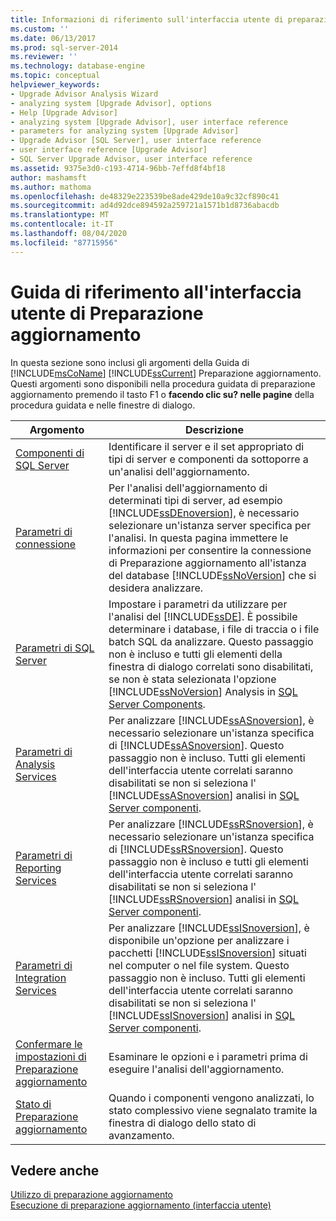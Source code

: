 ```yaml
---
title: Informazioni di riferimento sull'interfaccia utente di preparazione aggiornamento | Microsoft Docs
ms.custom: ''
ms.date: 06/13/2017
ms.prod: sql-server-2014
ms.reviewer: ''
ms.technology: database-engine
ms.topic: conceptual
helpviewer_keywords:
- Upgrade Advisor Analysis Wizard
- analyzing system [Upgrade Advisor], options
- Help [Upgrade Advisor]
- analyzing system [Upgrade Advisor], user interface reference
- parameters for analyzing system [Upgrade Advisor]
- Upgrade Advisor [SQL Server], user interface reference
- user interface reference [Upgrade Advisor]
- SQL Server Upgrade Advisor, user interface reference
ms.assetid: 9375e3d0-c193-4714-96bb-7effd8f4bf18
author: mashamsft
ms.author: mathoma
ms.openlocfilehash: de48329e223539be8ade429de10a9c32cf890c41
ms.sourcegitcommit: ad4d92dce894592a259721a1571b1d8736abacdb
ms.translationtype: MT
ms.contentlocale: it-IT
ms.lasthandoff: 08/04/2020
ms.locfileid: "87715956"
---
```

# <a name="upgrade-advisor-user-interface-reference"></a>Guida di riferimento all'interfaccia utente di Preparazione aggiornamento
  In questa sezione sono inclusi gli argomenti della Guida di [!INCLUDE[msCoName](../../includes/msconame-md.md)] [!INCLUDE[ssCurrent](../../includes/sscurrent-md.md)] Preparazione aggiornamento. Questi argomenti sono disponibili nella procedura guidata di preparazione aggiornamento premendo il tasto F1 o **facendo clic su? nelle pagine** della procedura guidata e nelle finestre di dialogo.  
  
|Argomento|Descrizione|  
|-----------|-----------------|  
|[Componenti di SQL Server](../../../2014/sql-server/install/sql-server-components.md)|Identificare il server e il set appropriato di tipi di server e componenti da sottoporre a un'analisi dell'aggiornamento.|  
|[Parametri di connessione](../../../2014/sql-server/install/connection-parameters.md)|Per l'analisi dell'aggiornamento di determinati tipi di server, ad esempio [!INCLUDE[ssDEnoversion](../../includes/ssdenoversion-md.md)], è necessario selezionare un'istanza server specifica per l'analisi. In questa pagina immettere le informazioni per consentire la connessione di Preparazione aggiornamento all'istanza del database [!INCLUDE[ssNoVersion](../../includes/ssnoversion-md.md)] che si desidera analizzare.|  
|[Parametri di SQL Server](../../../2014/sql-server/install/sql-server-parameters.md)|Impostare i parametri da utilizzare per l'analisi del [!INCLUDE[ssDE](../../includes/ssde-md.md)]. È possibile determinare i database, i file di traccia o i file batch SQL da analizzare. Questo passaggio non è incluso e tutti gli elementi della finestra di dialogo correlati sono disabilitati, se non è stata selezionata l'opzione [!INCLUDE[ssNoVersion](../../includes/ssnoversion-md.md)] Analysis in [SQL Server Components](../../../2014/sql-server/install/sql-server-components.md).|  
|[Parametri di Analysis Services](../../../2014/sql-server/install/analysis-services-parameters.md)|Per analizzare [!INCLUDE[ssASnoversion](../../includes/ssasnoversion-md.md)], è necessario selezionare un'istanza specifica di [!INCLUDE[ssASnoversion](../../includes/ssasnoversion-md.md)]. Questo passaggio non è incluso. Tutti gli elementi dell'interfaccia utente correlati saranno disabilitati se non si seleziona l' [!INCLUDE[ssASnoversion](../../includes/ssasnoversion-md.md)] analisi in [SQL Server componenti](../../../2014/sql-server/install/sql-server-components.md).|  
|[Parametri di Reporting Services](../../../2014/sql-server/install/reporting-services-parameters.md)|Per analizzare [!INCLUDE[ssRSnoversion](../../includes/ssrsnoversion-md.md)], è necessario selezionare un'istanza specifica di [!INCLUDE[ssRSnoversion](../../includes/ssrsnoversion-md.md)]. Questo passaggio non è incluso e tutti gli elementi dell'interfaccia utente correlati saranno disabilitati se non si seleziona l' [!INCLUDE[ssRSnoversion](../../includes/ssrsnoversion-md.md)] analisi in [SQL Server componenti](../../../2014/sql-server/install/sql-server-components.md).|  
|[Parametri di Integration Services](../../../2014/sql-server/install/integration-services-parameters.md)|Per analizzare [!INCLUDE[ssISnoversion](../../includes/ssisnoversion-md.md)], è disponibile un'opzione per analizzare i pacchetti [!INCLUDE[ssISnoversion](../../includes/ssisnoversion-md.md)] situati nel computer o nel file system. Questo passaggio non è incluso. Tutti gli elementi dell'interfaccia utente correlati saranno disabilitati se non si seleziona l' [!INCLUDE[ssISnoversion](../../includes/ssisnoversion-md.md)] analisi in [SQL Server componenti](../../../2014/sql-server/install/sql-server-components.md).|  
|[Confermare le impostazioni di Preparazione aggiornamento](../../../2014/sql-server/install/confirm-upgrade-advisor-settings.md)|Esaminare le opzioni e i parametri prima di eseguire l'analisi dell'aggiornamento.|  
|[Stato di Preparazione aggiornamento](../../../2014/sql-server/install/upgrade-advisor-progress.md)|Quando i componenti vengono analizzati, lo stato complessivo viene segnalato tramite la finestra di dialogo dello stato di avanzamento.|  
  
## <a name="see-also"></a>Vedere anche  
 [Utilizzo di preparazione aggiornamento](../../../2014/sql-server/install/working-with-upgrade-advisor.md)   
 [Esecuzione di preparazione aggiornamento &#40;interfaccia utente&#41;](../../../2014/sql-server/install/running-upgrade-advisor-user-interface.md)  
  
  
